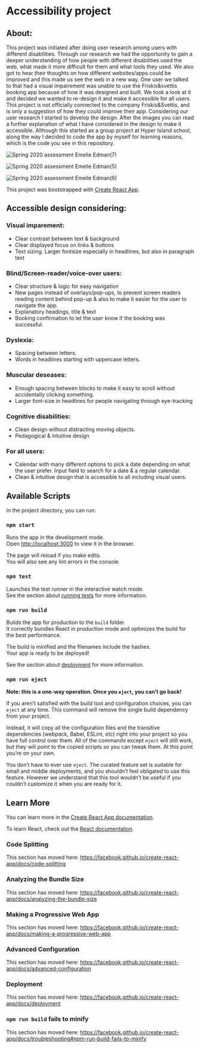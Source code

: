 # Accessibility project

## About:
This project was initiated after doing user research among users with different disabilities. Through our research we had the opportunity to gain a deeper understanding of how people with different disabilities used the web, what made it more difficult for them and what tools they used. We also got to hear their thoughts on how different websites/apps could be improved and this made us see the web in a new way. One user we talked to that had a visual impairement was unable to use the Friskis&svettis booking app because of how it was designed and built. We took a look at it and decided we wanted to re-design it and make it accessible for all users. This project is not officially connected to the company Friskis&Svettis, and is only a suggestion of how they could improve their app. Considering our user research I started to develop the design. After the images you can read a further explanation of what I have considered in the design to make it accessible. Although this started as a group project at Hyper Island school, along the way I decided to code the app by myself for learning reasons, which is the code you see in this repository. 


![Spring 2020 assessment Emelie Edman(7)](https://user-images.githubusercontent.com/55784269/87698613-01f2d480-c794-11ea-8cb7-e4dc46cbbc5c.png)

![Spring 2020 assessment Emelie Edman(5)](https://user-images.githubusercontent.com/55784269/87698315-927ce500-c793-11ea-8f01-d3866360aedb.png)

![Spring 2020 assessment Emelie Edman(6)](https://user-images.githubusercontent.com/55784269/87698321-9577d580-c793-11ea-8b27-86a9fcde8a76.png)


This project was bootstrapped with [Create React App](https://github.com/facebook/create-react-app).

## Accessible design considering:

### Visual imparement:
- Clear contrast between text & background
- Clear displayed focus on links & buttons
- Text sizing. Larger fontsize especially in headlines, but also in paragraph text

### Blind/Screen-reader/voice-over users:
- Clear structure & logic for easy navigation 
- New pages instead of overlays/pop-ups, to prevent
screen readers reading content behind pop-up  & also to make it
easier for the user to navigate the app.
- Explanatory headings, title & text 
- Booking confirmation to let the user know if the booking was successful.

### Dyslexia:
- Spacing between letters.
- Words in headlines starting with uppercase letters.

### Muscular deseases:
- Enough spacing between blocks to make it easy to scroll without accidentally
clicking something.
- Larger font-size in headlines for people navigating through eye-tracking

### Cognitive disabilities:
- Clean design without distracting moving objects.
- Pedagogical & intuitive design

### For all users:
- Calendar with many different options to pick a date depending
on what the user prefer. Input field to search for a date & a regular calendar.
- Clean & intuitive design that is accessible to all including visual users.

## Available Scripts

In the project directory, you can run:

### `npm start`

Runs the app in the development mode.<br />
Open [http://localhost:3000](http://localhost:3000) to view it in the browser.

The page will reload if you make edits.<br />
You will also see any lint errors in the console.

### `npm test`

Launches the test runner in the interactive watch mode.<br />
See the section about [running tests](https://facebook.github.io/create-react-app/docs/running-tests) for more information.

### `npm run build`

Builds the app for production to the `build` folder.<br />
It correctly bundles React in production mode and optimizes the build for the best performance.

The build is minified and the filenames include the hashes.<br />
Your app is ready to be deployed!

See the section about [deployment](https://facebook.github.io/create-react-app/docs/deployment) for more information.

### `npm run eject`

**Note: this is a one-way operation. Once you `eject`, you can’t go back!**

If you aren’t satisfied with the build tool and configuration choices, you can `eject` at any time. This command will remove the single build dependency from your project.

Instead, it will copy all the configuration files and the transitive dependencies (webpack, Babel, ESLint, etc) right into your project so you have full control over them. All of the commands except `eject` will still work, but they will point to the copied scripts so you can tweak them. At this point you’re on your own.

You don’t have to ever use `eject`. The curated feature set is suitable for small and middle deployments, and you shouldn’t feel obligated to use this feature. However we understand that this tool wouldn’t be useful if you couldn’t customize it when you are ready for it.

## Learn More

You can learn more in the [Create React App documentation](https://facebook.github.io/create-react-app/docs/getting-started).

To learn React, check out the [React documentation](https://reactjs.org/).

### Code Splitting

This section has moved here: https://facebook.github.io/create-react-app/docs/code-splitting

### Analyzing the Bundle Size

This section has moved here: https://facebook.github.io/create-react-app/docs/analyzing-the-bundle-size

### Making a Progressive Web App

This section has moved here: https://facebook.github.io/create-react-app/docs/making-a-progressive-web-app

### Advanced Configuration

This section has moved here: https://facebook.github.io/create-react-app/docs/advanced-configuration

### Deployment

This section has moved here: https://facebook.github.io/create-react-app/docs/deployment

### `npm run build` fails to minify

This section has moved here: https://facebook.github.io/create-react-app/docs/troubleshooting#npm-run-build-fails-to-minify

